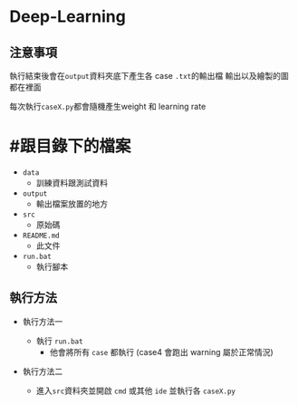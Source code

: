 # Deep-Learning

## 注意事項

執行結束後會在`output`資料夾底下產生各 case `.txt`的輸出檔 輸出以及繪製的圖都在裡面

每次執行`caseX.py`都會隨機產生weight 和 learning rate

# #跟目錄下的檔案

* `data`
    * 訓練資料跟測試資料
* `output`
    * 輸出檔案放置的地方
* `src`
    * 原始碼
* `README.md`
    * 此文件
* `run.bat`
    * 執行腳本

## 執行方法

* 執行方法一
    * 執行 `run.bat`
        * 他會將所有 `case` 都執行 (case4 會跑出 warning 屬於正常情況)

* 執行方法二
    * 進入`src`資料夾並開啟 `cmd` 或其他 `ide` 並執行各 `caseX.py`

